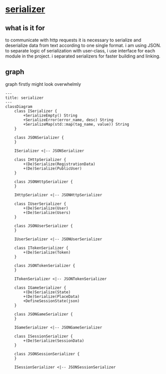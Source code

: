 # [serializer](https://github.com/LeeDoor/hex_chess_backend/tree/main/src/serializer)
## what is it for
to communicate with http requests it is necessary to serialize and deserialize data from text according to one single format. i am using JSON. to separate logic of serialization with user-class, i use interface for each module in the project. i separated serializers for faster building and linking.
## graph
graph firstly might look overwhelmly
```mermaid
---
title: serializer
---
classDiagram
    class ISerializer {
        +SerializeEmpty() String
        +SerializeError(error_name, desc) String
        +SerializeMap(std::map(tag_name, value)) String
    }
    
    class JSONSerializer {
    }

    ISerializer <|-- JSONSerializer

    class IHttpSerializer {
        +(De)Serialize(RegistrationData) 
        +(De)Serialize(PublicUser) 
    }
    
    class JSONHttpSerializer {
    }

    IHttpSerializer <|-- JSONHttpSerializer

    class IUserSerializer {
        +(De)Serialize(User) 
        +(De)Serialize(Users) 
    }
    
    class JSONUserSerializer {
    }

    IUserSerializer <|-- JSONUserSerializer

    class ITokenSerializer {
        +(De)Serialize(Token) 
    }
    
    class JSONTokenSerializer {
    }

    ITokenSerializer <|-- JSONTokenSerializer

    class IGameSerializer {
        +(De)Serialize(State) 
        +(De)Serialize(PlaceData) 
        +DefineSessionState(json)
    }
    
    class JSONGameSerializer {
    }

    IGameSerializer <|-- JSONGameSerializer

    class ISessionSerializer {
        +(De)Serialize(SessionData) 
    }
    
    class JSONSessionSerializer {
    }

    ISessionSerializer <|-- JSONSessionSerializer
```
